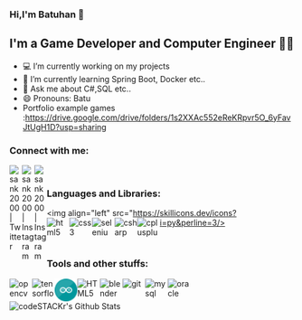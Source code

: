 ### Hi,I'm Batuhan 👋

## I'm a Game Developer and Computer Engineer 👨‍💻



- 💻 I’m currently working on my projects
- 🌱 I’m currently learning Spring Boot, Docker etc..
- 💬 Ask me about C#,SQL etc..
- 😄 Pronouns: Batu
- Portfolio example games :https://drive.google.com/drive/folders/1s2XXAc552eReKRpvr5O_6yFavJtUgH1D?usp=sharing

### Connect with me:

[<img align="left" alt="sank2000 | Twitter" width="22px" src="https://cdn.jsdelivr.net/npm/simple-icons@v3/icons/twitter.svg" />][twitter]
[<img align="left" alt="sank2000 | Instagram" width="22px" src="https://cdn.jsdelivr.net/npm/simple-icons@v3/icons/instagram.svg" />][instagram]
[<img align="left" alt="sank2000 | Instagram" width="22px" src="https://cdn.jsdelivr.net/npm/simple-icons@3.6.1/icons/linkedin.svg" />][Linkedln]

<br />

### Languages and Libraries:


<img align="left" src="https://skillicons.dev/icons?i=py&perline=3/>
<img align="left" src="https://devicons.github.io/devicon/devicon.git/icons/html5/html5-original-wordmark.svg" alt="html5" width="40" height="40"/> 
<img align="left" src="https://devicons.github.io/devicon/devicon.git/icons/css3/css3-original-wordmark.svg" alt="css3" width="40" height="40"/> 
<img align="left" src="https://devicons.github.io/devicon/devicon.git/icons/selenium/selenium-original.svg" alt="selenium" width="40" height="40"/> 
<img align="left" src="https://cdn.jsdelivr.net/gh/devicons/devico.gitn/icons/csharp/csharp-original.svg" alt="csharp" width="40" height="40"/> 
<img align="left" src="https://devicons.github.io/devicon/devicon.git/icons/cplusplus/cplusplus-original.svg" alt="cplusplus" width="40" height="40"/>


<br />

### Tools and other stuffs:
<img align="left" src="https://www.vectorlogo.zone/logos/opencv/opencv-icon.svg" alt="opencv" width="40" height="40"/>
<img  align="left" src="https://www.vectorlogo.zone/logos/tensorflow/tensorflow-icon.svg" alt="tensorflow" width="40" height="40"/
<img align="left" src="https://devicons.github.io/devicon/devicon.git/icons/android/android-original-wordmark.svg" alt="android" width="40" height="40"/>
<img align="left" alt="HTML5" src="https://raw.githubusercontent.com/Proinfinto/Tech-stuffs/master/PNG/Ardunio.png" width="40" height="40" />
<img align="left" alt="HTML5" src="https://raw.githubusercontent.com/sank2000/Tech-stuffs/master/PNG/visualstudiocode.png" width="40" height="40"/>
<img align="left" src="https://download.blender.org/branding/community/blender_community_badge_white.svg" alt="blender" width="40" height="40"/> 
<img align="left" src="https://www.vectorlogo.zone/logos/git-scm/git-scm-icon.svg" alt="git" width="40" height="40"/> 
<img align="left" src="https://devicons.github.io/devicon/devicon.git/icons/mysql/mysql-original-wordmark.svg" alt="mysql" width="40" height="40"/> 
<img align="left" src="https://devicons.github.io/devicon/devicon.git/icons/oracle/oracle-original.svg" alt="oracle" width="40" height="40"/> 



<br />

<img align="left" alt="codeSTACKr's Github Stats" src="https://github-readme-stats.codestackr.vercel.app/api?username=batuxyilmaz&show_icons=true&hide_border=true" />


[twitter]: https://twitter.com/batuuu_Y
[instagram]: https://www.instagram.com/batuxyilmaz/
[Linkedln]: https://www.linkedin.com/in/batuyilmazz/

